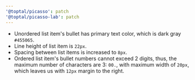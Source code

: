 ```yaml
---
'@toptal/picasso': patch
'@toptal/picasso-lab': patch
---
```


- Unordered list item's bullet has primary text color, which is dark gray
  `#455065`.
- Line height of list item is `22px`.
- Spacing between list items is increased to `8px`.
- Ordered list item's bullet numbers cannot exceed 2 digits, thus, the maximum
  number of characters are 3: `00.`, with maximum width of `20px`, which leaves
  us with `12px` margin to the right.
